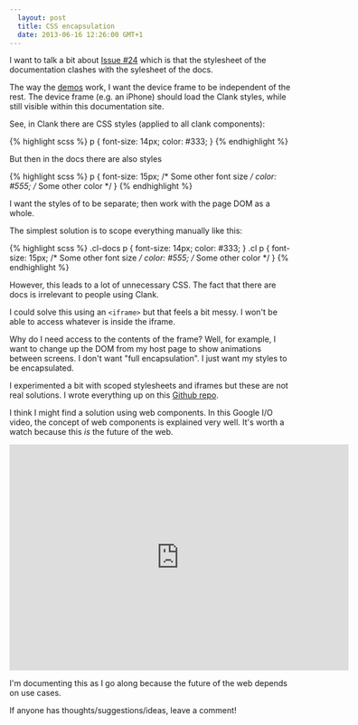 ```yaml
---
  layout: post
  title: CSS encapsulation
  date: 2013-06-16 12:26:00 GMT+1
---
```


I want to talk a bit about <a href="https://github.com/Wolfr/clank/issues/24">Issue #24</a> which is that the stylesheet of the documentation clashes with the sylesheet of the docs.

The way the <a href="http://getclank.com/demos/">demos</a> work, I want the device frame to be independent of the rest. The device frame (e.g. an iPhone) should load the Clank styles, while still visible within this documentation site.

See, in Clank there are CSS styles (applied to all clank components):

{% highlight scss %}
  p {
    font-size: 14px;
    color: #333;
  }
{% endhighlight %}

But then in the docs there are also styles

{% highlight scss %}
  p {
    font-size: 15px; /* Some other font size */
    color: #555; /* Some other color */
  }
{% endhighlight %}

I want the styles of to be separate; then work with the page DOM as a whole.

The simplest solution is to scope everything manually like this:

{% highlight scss %}
  .cl-docs p {
    font-size: 14px;
    color: #333;
  }
  .cl p {
    font-size: 15px; /* Some other font size */
    color: #555; /* Some other color */
  }
{% endhighlight %}

However, this leads to a lot of unnecessary CSS. The fact that there are docs is irrelevant to people using Clank.

I could solve this using an `<iframe>` but that feels a bit messy. I won't be able to access whatever is inside the iframe.
  
Why do I need access to the contents of the frame? Well, for example, I want to change up the DOM from my host page to show animations between screens. I don't want "full encapsulation". I just want my styles to be encapsulated.
  
I experimented a bit with scoped stylesheets and iframes but these are not real solutions. I wrote everything up on this <a href="https://github.com/Wolfr/css-encapsulation-today">Github repo</a>.

I think I might find a solution using web components. In this Google I/O video, the concept of web components is explained very well. It's worth a watch because this *is* the future of the web.

<iframe width="600" height="400" frameborder="none" src="http://www.youtube.com/embed/0g0oOOT86NY" allowfullscreen="allowfullscreen="> </iframe>

I'm documenting this as I go along because the future of the web depends on use cases.

If anyone has thoughts/suggestions/ideas, leave a comment!